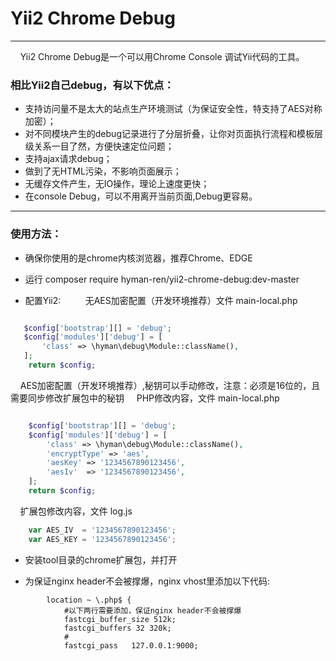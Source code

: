 # Yii2 Chrome Debug

---

&nbsp;&nbsp;&nbsp;&nbsp;Yii2 Chrome Debug是一个可以用Chrome Console 调试Yii代码的工具。

### 相比Yii2自己debug，有以下优点：

* 支持访问量不是太大的站点生产环境测试（为保证安全性，特支持了AES对称加密）；
* 对不同模块产生的debug记录进行了分层折叠，让你对页面执行流程和模板层级关系一目了然，方便快速定位问题；
* 支持ajax请求debug；
* 做到了无HTML污染，不影响页面展示；
* 无缓存文件产生，无IO操作，理论上速度更快；
* 在console Debug，可以不用离开当前页面,Debug更容易。

---

### 使用方法：

* 确保你使用的是chrome内核浏览器，推荐Chrome、EDGE

* 运行 composer require hyman-ren/yii2-chrome-debug:dev-master

* 配置Yii2:
&nbsp;&nbsp;&nbsp;&nbsp;
&nbsp;&nbsp;&nbsp;&nbsp;无AES加密配置（开发环境推荐）文件 main-local.php

```php

   $config['bootstrap'][] = 'debug';
   $config['modules']['debug'] = [
       'class' => \hyman\debug\Module::className(),
   ];
	return $config;
```

&nbsp;&nbsp;&nbsp;&nbsp;AES加密配置（开发环境推荐）,秘钥可以手动修改，注意：必须是16位的，且需要同步修改扩展包中的秘钥
&nbsp;&nbsp;&nbsp;&nbsp;PHP修改内容，文件 main-local.php

```php

    $config['bootstrap'][] = 'debug';
    $config['modules']['debug'] = [
        'class' => \hyman\debug\Module::className(),
        'encryptType' => 'aes',
        'aesKey' => '1234567890123456',
        'aesIv'  => '1234567890123456',
    ];
	return $config;

```

&nbsp;&nbsp;&nbsp;&nbsp;扩展包修改内容，文件 log.js

```javaScript
    var AES_IV  = '1234567890123456';
    var AES_KEY = '1234567890123456';

```

* 安装tool目录的chrome扩展包，并打开

* 为保证nginx header不会被撑爆，nginx vhost里添加以下代码:

```nginx
        location ~ \.php$ {
            #以下两行需要添加，保证nginx header不会被撑爆
            fastcgi_buffer_size 512k;
            fastcgi_buffers 32 320k;
			#
            fastcgi_pass   127.0.0.1:9000;
```



